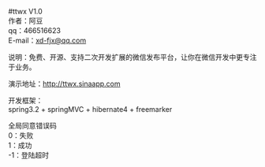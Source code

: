 #ttwx V1.0<br />
作者：阿豆<br />
qq：466516623<br />
E-mail：xd-fjx@qq.com<br />

说明：免费、开源、支持二次开发扩展的微信发布平台，让你在微信开发中更专注于业务。<br />

演示地址：http://ttwx.sinaapp.com<br />

开发框架：<br />
spring3.2 + springMVC + hibernate4 + freemarker<br />

全局同意错误码<br />
0：失败<br />
1：成功<br />
-1：登陆超时<br />



